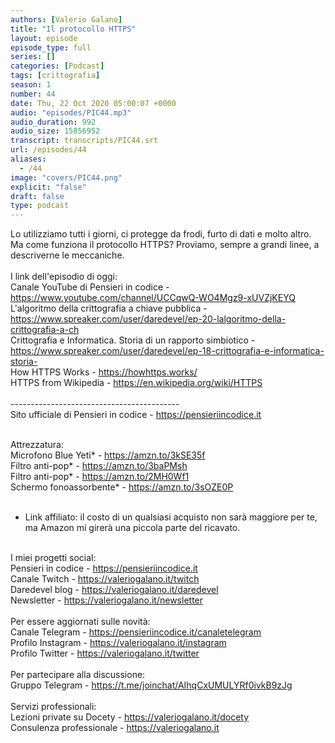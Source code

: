 ```yaml
---
authors: [Valerio Galano]
title: "Il protocollo HTTPS"
layout: episode
episode_type: full
series: []
categories: [Podcast]
tags: [crittografia]
season: 1
number: 44
date: Thu, 22 Oct 2020 05:00:07 +0000
audio: "episodes/PIC44.mp3"
audio_duration: 992
audio_size: 15856952
transcript: transcripts/PIC44.srt
url: /episodes/44
aliases: 
  - /44
image: "covers/PIC44.png"
explicit: "false"
draft: false
type: podcast
---
```

Lo utilizziamo tutti i giorni, ci protegge da frodi, furto di dati e molto altro. Ma come funziona il protocollo HTTPS? Proviamo, sempre a grandi linee, a descriverne le meccaniche.<br />
<br />
I link dell'episodio di oggi: <br />
Canale YouTube di Pensieri in codice - <a href="https://www.youtube.com/channel/UCCqwQ-WO4Mgz9-xUVZjKEYQ" rel="noopener">https://www.youtube.com/channel/UCCqwQ-WO4Mgz9-xUVZjKEYQ</a> <br />
L'algoritmo della crittografia a chiave pubblica - <a href="https://www.spreaker.com/user/daredevel/ep-20-lalgoritmo-della-crittografia-a-ch" rel="noopener">https://www.spreaker.com/user/daredevel/ep-20-lalgoritmo-della-crittografia-a-ch</a> <br />
Crittografia e Informatica. Storia di un rapporto simbiotico - <a href="https://www.spreaker.com/user/daredevel/ep-18-crittografia-e-informatica-storia-" rel="noopener">https://www.spreaker.com/user/daredevel/ep-18-crittografia-e-informatica-storia-</a> <br />
How HTTPS Works - <a href="https://howhttps.works/" rel="noopener">https://howhttps.works/</a> <br />
HTTPS from Wikipedia - <a href="https://en.wikipedia.org/wiki/HTTPS" rel="noopener">https://en.wikipedia.org/wiki/HTTPS</a> <br />
<br />
------------------------------------------<br />
Sito ufficiale di Pensieri in codice - <a href="https://pensieriincodice.it" rel="noopener">https://pensieriincodice.it</a> <br />
<br />




Attrezzatura:<br />
Microfono Blue Yeti* - <a href="https://amzn.to/3kSE35f" rel="noopener">https://amzn.to/3kSE35f</a>  <br />
Filtro anti-pop* - <a href="https://amzn.to/3baPMsh" rel="noopener">https://amzn.to/3baPMsh</a>  <br />
Filtro anti-pop* - <a href="https://amzn.to/2MH0Wf1" rel="noopener">https://amzn.to/2MH0Wf1</a>  <br />
Schermo fonoassorbente* - <a href="https://amzn.to/3sOZE0P" rel="noopener">https://amzn.to/3sOZE0P</a>  <br />
<br />
* Link affiliato: il costo di un qualsiasi acquisto non sarà maggiore per te, ma Amazon mi girerà una piccola parte del ricavato. <br />
<br />
I miei progetti social:<br />
Pensieri in codice - <a href="https://pensieriincodice.it" rel="noopener">https://pensieriincodice.it</a> <br />
Canale Twitch - <a href="https://valeriogalano.it/twitch" rel="noopener">https://valeriogalano.it/twitch</a> <br />
Daredevel blog - <a href="https://valeriogalano.it/daredevel" rel="noopener">https://valeriogalano.it/daredevel</a> <br />
Newsletter - <a href="https://valeriogalano.it/newsletter" rel="noopener">https://valeriogalano.it/newsletter</a> <br />
<br />
Per essere aggiornati sulle novità:<br />
Canale Telegram - <a href="https://pensieriincodice.it/canaletelegram" rel="noopener">https://pensieriincodice.it/canaletelegram</a> <br />
Profilo Instagram - <a href="https://valeriogalano.it/instagram" rel="noopener">https://valeriogalano.it/instagram</a> <br />
Profilo Twitter - <a href="https://valeriogalano.it/twitter" rel="noopener">https://valeriogalano.it/twitter</a> <br />
<br />
Per partecipare alla discussione:<br />
Gruppo Telegram - <a href="https://t.me/joinchat/AIhqCxUMULYRf0ivkB9zJg" rel="noopener">https://t.me/joinchat/AIhqCxUMULYRf0ivkB9zJg</a> <br />
<br />
Servizi professionali:<br />
Lezioni private su Docety - <a href="https://valeriogalano.it/docety" rel="noopener">https://valeriogalano.it/docety</a> <br />
Consulenza professionale - <a href="https://valeriogalano.it" rel="noopener">https://valeriogalano.it</a> <br />
<br />






